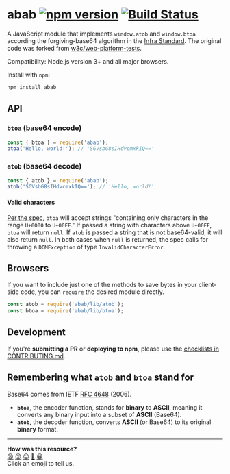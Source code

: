 # abab [![npm version](https://badge.fury.io/js/abab.svg)](https://www.npmjs.com/package/abab) [![Build Status](https://travis-ci.org/jsdom/abab.svg?branch=master)](https://travis-ci.org/jsdom/abab)

A JavaScript module that implements `window.atob` and `window.btoa` according the forgiving-base64 algorithm in the [Infra Standard](https://infra.spec.whatwg.org/#forgiving-base64). The original code was forked from [w3c/web-platform-tests](https://github.com/w3c/web-platform-tests/blob/master/html/webappapis/atob/base64.html).

Compatibility: Node.js version 3+ and all major browsers.

Install with `npm`:

```sh
npm install abab
```

## API

### `btoa` (base64 encode)

```js
const { btoa } = require('abab');
btoa('Hello, world!'); // 'SGVsbG8sIHdvcmxkIQ=='
```

### `atob` (base64 decode)

```js 
const { atob } = require('abab');
atob('SGVsbG8sIHdvcmxkIQ=='); // 'Hello, world!'
```

#### Valid characters

[Per the spec](https://html.spec.whatwg.org/multipage/webappapis.html#atob:dom-windowbase64-btoa-3), `btoa` will accept strings "containing only characters in the range `U+0000` to `U+00FF`." If passed a string with characters above `U+00FF`, `btoa` will return `null`. If `atob` is passed a string that is not base64-valid, it will also return `null`. In both cases when `null` is returned, the spec calls for throwing a `DOMException` of type `InvalidCharacterError`.

## Browsers

If you want to include just one of the methods to save bytes in your client-side code, you can `require` the desired module directly.

```js
const atob = require('abab/lib/atob');
const btoa = require('abab/lib/btoa');
```

## Development

If you're **submitting a PR** or **deploying to npm**, please use the [checklists in CONTRIBUTING.md](CONTRIBUTING.md#checklists).

## Remembering what `atob` and `btoa` stand for

Base64 comes from IETF [RFC 4648](https://tools.ietf.org/html/rfc4648#section-4) (2006). 

- **`btoa`**, the encoder function, stands for **binary** to **ASCII**, meaning it converts any binary input into a subset of **ASCII** (Base64).
- **`atob`**, the decoder function, converts **ASCII** (or Base64) to its original **binary** format. 


<!-- BEGIN GENERATED SECTION DO NOT EDIT -->

---

**How was this resource?**  
[😫](https://airtable.com/shrUJ3t7KLMqVRFKR?prefill_Repository=makersacademy/javascript-web-applications&prefill_File=resources/example-4/node_modules/abab/README.md&prefill_Sentiment=😫) [😕](https://airtable.com/shrUJ3t7KLMqVRFKR?prefill_Repository=makersacademy/javascript-web-applications&prefill_File=resources/example-4/node_modules/abab/README.md&prefill_Sentiment=😕) [😐](https://airtable.com/shrUJ3t7KLMqVRFKR?prefill_Repository=makersacademy/javascript-web-applications&prefill_File=resources/example-4/node_modules/abab/README.md&prefill_Sentiment=😐) [🙂](https://airtable.com/shrUJ3t7KLMqVRFKR?prefill_Repository=makersacademy/javascript-web-applications&prefill_File=resources/example-4/node_modules/abab/README.md&prefill_Sentiment=🙂) [😀](https://airtable.com/shrUJ3t7KLMqVRFKR?prefill_Repository=makersacademy/javascript-web-applications&prefill_File=resources/example-4/node_modules/abab/README.md&prefill_Sentiment=😀)  
Click an emoji to tell us.

<!-- END GENERATED SECTION DO NOT EDIT -->
